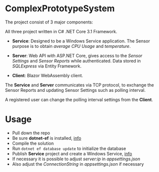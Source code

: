 # ComplexPrototypeSystem

The project consist of 3 major components:

All three project written in C# .NET Core 3.1 Framework.

* **Service**: Designed to be a Windows Service application. The Sensor purpose is to obtain *average CPU Usage* and *temperature*.

* **Server**: Web API with ASP.NET Core, gives access to the *Sensor Settings* and *Sensor Reports* while authenticated. Data stored in *SQLExpress* via Entity Framework.

* **Client**: Blazor WebAssembly client.

The **Service** and **Server** communicates via TCP protocol, to exchange the Sensor Reports and updating Sensor Settings such as polling interval.

A registered user can change the polling interval settings from the **Client**.

# Usage

* Pull down the repo
* Be sure **dotnet-ef** is installed, [info](https://learn.microsoft.com/en-us/ef/core/cli/dotnet)
* Compile the solution
* Run `dotnet ef database update` to initialize the database
* Publish **Service** project and create a Windows Service, [info](https://learn.microsoft.com/en-us/dotnet/core/extensions/windows-service)
* If necessary it is possible to adjust *server:ip* in *appsettings.json*
* Also adjust the *ConnectionString* in *appsettings.json* if necessary
